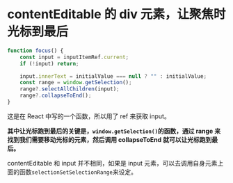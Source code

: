 # contentEditable 的 div 元素，让聚焦时光标到最后

```js
function focus() {
    const input = inputItemRef.current;
    if (!input) return;

    input.innerText = initialValue === null ? "" : initialValue;
    const range = window.getSelection();
    range?.selectAllChildren(input);
    range?.collapseToEnd();
}
```

这是在 React 中写的一个函数，所以用了 ref 来获取 input。

**其中让光标跑到最后的关键是，`window.getSelection()`的函数，通过 range 来找到我们需要移动光标的元素，然后调用 collapseToEnd 就可以让光标跑到最后。**

contentEditable 和 input 并不相同，如果是 input 元素，可以去调用自身元素上面的函数`selectionSetSelectionRange`来设定。
